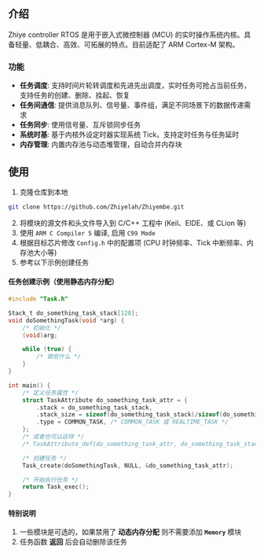 
## 介绍
Zhiye controller RTOS 是用于嵌入式微控制器 (MCU) 的实时操作系统内核。具备轻量、低耦合、高效、可拓展的特点。目前适配了 ARM Cortex-M 架构。

### 功能
- **任务调度**: 支持时间片轮转调度和先进先出调度，实时任务可抢占当前任务，支持任务的创建、删除、挂起、恢复
- **任务间通信**: 提供消息队列、信号量、事件组，满足不同场景下的数据传递需求
- **任务同步**: 使用信号量、互斥锁同步任务
- **系统时基**: 基于内核外设定时器实现系统 Tick，支持定时任务与任务延时
- **内存管理**: 内置内存池与动态堆管理，自动合并内存块

## 使用
1. 克隆仓库到本地
```bash
git clone https://github.com/Zhiyelah/Zhiyembe.git
```
2. 将模块的源文件和头文件导入到 C/C++ 工程中 (Keil、EIDE、或 CLion 等)
3. 使用 `ARM C Compiler 5` 编译, 启用 `C99 Mode`
4. 根据目标芯片修改 `Config.h` 中的配置项 (CPU 时钟频率、Tick 中断频率、内存池大小等) 
5. 参考以下示例创建任务

#### 任务创建示例（使用静态内存分配）
```C
#include "Task.h"

Stack_t do_something_task_stack[128];
void doSomethingTask(void *arg) {
    /* 初始化 */
    (void)arg;

    while (true) {
        /* 做些什么 */
    }
}

int main() {
    /* 定义任务属性 */
    struct TaskAttribute do_something_task_attr = {
        .stack = do_something_task_stack,
        .stack_size = sizeof(do_something_task_stack)/sizeof(do_something_task_stack[0]),
        .type = COMMON_TASK, /* COMMON_TASK 或 REALTIME_TASK */
    };
    /* 或者也可以这样 */
    /* TaskAttribute_def(do_something_task_attr, do_something_task_stack, COMMON_TASK); */

    /* 创建任务 */
    Task_create(doSomethingTask, NULL, &do_something_task_attr);

    /* 开始执行任务 */
    return Task_exec();
}
```

#### 特别说明
1. 一些模块是可选的，如果禁用了 **动态内存分配** 则不需要添加 **`Memory`** 模块
2. 任务函数 **返回** 后会自动删除该任务
